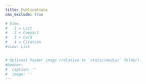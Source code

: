 ```yaml
---
title: Publications
cms_exclude: true

# View.
#   1 = List
#   2 = Compact
#   3 = Card
#   4 = Citation
#view: List


# Optional header image (relative to `static/media/` folder).
#banner:
#  caption: ''
#  image: ''
---
```

